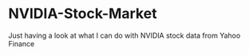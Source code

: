 # NVIDIA-Stock-Market
Just having a look at what I can do with NVIDIA stock data from Yahoo Finance
